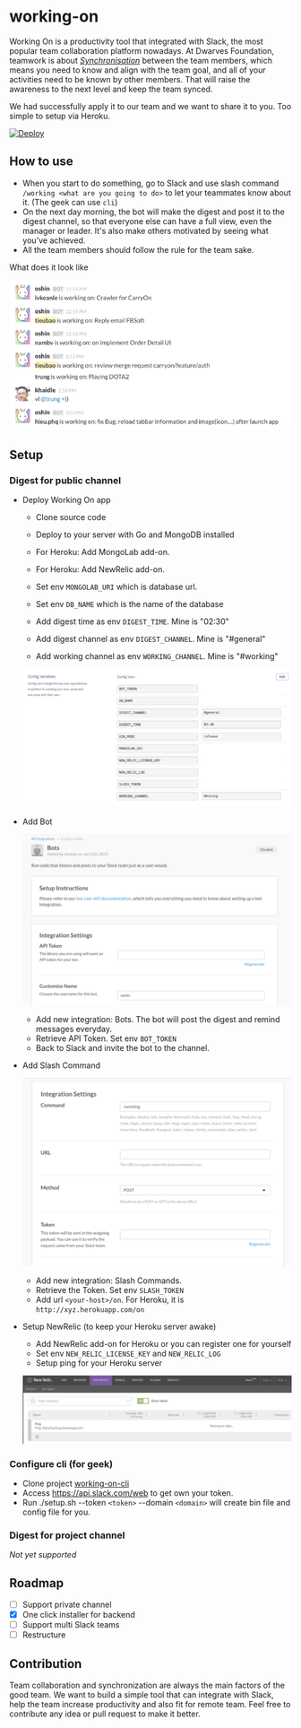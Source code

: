 # working-on
Working On is a productivity tool that integrated with Slack, the most popular team collaboration platform nowadays. At Dwarves Foundation, teamwork is about [*Synchronisation*](http://tieubao.me/writing/2014/12/05/it-is-hard-to-become-a-team-member/) between the team members, which means you need to know and align with the team goal, and all of your activities need to be known by other members. That will raise the awareness to the next level and keep the team synced.

We had successfully apply it to our team and we want to share it to you. Too simple to setup via Heroku.

[![Deploy](https://www.herokucdn.com/deploy/button.png)](https://heroku.com/deploy?template=https://github.com/dwarvesf/working-on)

## How to use

- When you start to do something, go to Slack and use slash command `/working <what are you going to do>` to let your teammates know about it. (The geek can use `cli`)
- On the next day morning, the bot will make the digest and post it to the digest channel, so that everyone else can have a full view, even the manager or leader. It's also make others motivated by seeing what you've achieved.
- All the team members should follow the rule for the team sake.

What does it look like

![Sample](/static/sample.png)

## Setup

### Digest for public channel

* Deploy Working On app

    - Clone source code
    - Deploy to your server with Go and MongoDB installed
    - For Heroku: Add MongoLab add-on.
    - For Heroku: Add NewRelic add-on.

    - Set env `MONGOLAB_URI` which is database url.
    - Set env `DB_NAME` which is the name of the database
    - Add digest time as env `DIGEST_TIME`. Mine is "02:30"
    - Add digest channel as env `DIGEST_CHANNEL`. Mine is "#general"
    - Add working channel as env `WORKING_CHANNEL`. Mine is "#working"

    ![Heroku Env](/static/heroku-env.png)

* Add Bot

    ![Add bot](/static/bot.png)

    - Add new integration: Bots. The bot will post the digest and remind messages everyday.
    - Retrieve API Token. Set env `BOT_TOKEN`
    - Back to Slack and invite the bot to the channel.

* Add Slash Command

    ![Add slash command](/static/slash.png)

    - Add new integration: Slash Commands.
    - Retrieve the Token. Set env `SLASH_TOKEN`
    - Add url `<your-host>/on`. For Heroku, it is `http://xyz.herokuapp.com/on`

* Setup NewRelic (to keep your Heroku server awake)

    - Add NewRelic add-on for Heroku or you can register one for yourself
    - Set env `NEW_RELIC_LICENSE_KEY` and `NEW_RELIC_LOG`
    - Setup ping for your Heroku server

    ![NewRelic](/static/newrelic.png)

### Configure cli (for geek)

- Clone project [working-on-cli](https://github.com/dwarvesf/working-on-cli)
- Access https://api.slack.com/web to get own your token.
- Run ./setup.sh --token `<token>` --domain `<domain>` will create bin file and config file for you.

### Digest for project channel

_Not yet supported_

## Roadmap

- [ ] Support private channel
- [x] One click installer for backend
- [ ] Support multi Slack teams
- [ ] Restructure

## Contribution

Team collaboration and synchronization are always the main factors of the good team. We want to build a simple tool that can integrate with Slack, help the team increase productivity and also fit for remote team. Feel free to contribute any idea or pull request to make it better.

